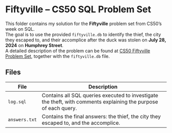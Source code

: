 # Fiftyville – CS50 SQL Problem Set

This folder contains my solution for the **Fiftyville** problem set from CS50’s week on SQL.  
The goal is to use the provided `fiftyville.db` to identify the thief, the city they escaped to, and their accomplice after the duck was stolen on **July 28, 2024** on **Humphrey Street**.  
A detailed description of the problem can be found at [CS50 Fiftyville Problem Set](https://cs50.harvard.edu/x/psets/7/fiftyville/), together with the `fiftyville.db` file.

## Files

| File          | Description                                                                                                     |
| ------------- | --------------------------------------------------------------------------------------------------------------- |
| `log.sql`     | Contains all SQL queries executed to investigate the theft, with comments explaining the purpose of each query. |
| `answers.txt` | Contains the final answers: the thief, the city they escaped to, and the accomplice.                            |
